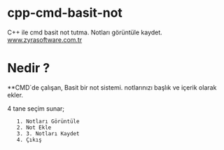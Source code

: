 # cpp-cmd-basit-not
C++ ile cmd basit not tutma. Notları görüntüle kaydet. www.zyrasoftware.com.tr



# Nedir ?
**CMD`de çalışan, Basit bir not sistemi. notlarınızı başlık ve içerik olarak ekler.

4 tane seçim sunar;
     
       1. Notları Görüntüle
       2. Not Ekle 
       3. 3. Notları Kaydet
       4. Çıkış
       
